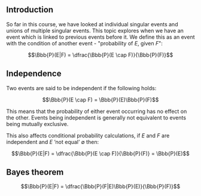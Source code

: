 ## Introduction

So far in this course, we have looked at individual singular events and unions of multiple singular events. This topic explores when we have an event which is linked to previous events before it. We define this as an event with the condition of another event - "probability of $E$, given $F$":

$$\Bbb{P}(E|F) = \dfrac{\Bbb{P}(E \cap F)}{\Bbb{P}(F)}$$

## Independence

Two events are said to be independent if the following holds:

$$\Bbb{P}(E \cap F) = \Bbb{P}(E)\Bbb{P}(F)$$

This means that the probability of either event occurring has no effect on the other. Events being independent is generally not equivalent to events being mutually exclusive.

This also affects conditional probability calculations, if $E$ and $F$ are independent and $E \text{ 'not equal' } \emptyset$ then:

$$\Bbb{P}(E|F) = \dfrac{\Bbb{P}(E \cap F)}{\Bbb{P}(F)} = \Bbb{P}(E)$$

## Bayes theorem

$$\Bbb{P}(E|F) = \dfrac{\Bbb{P}(F|E)\Bbb{P}(E)}{\Bbb{P}(F)}$$

<!-- $$\neq$$ -->

